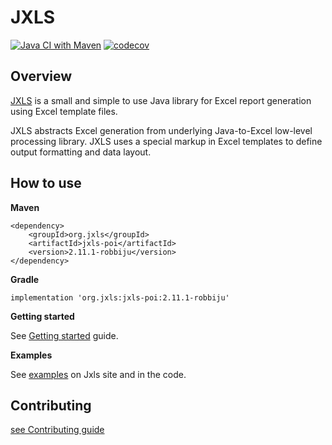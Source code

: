 # JXLS

[![Java CI with Maven](https://github.com/jxlsteam/jxls/workflows/Java%20CI%20with%20Maven/badge.svg)](https://github.com/jxlsteam/jxls/actions?query=workflow%3A%22Java+CI+with+Maven%22) [![codecov](https://codecov.io/gh/jxlsteam/jxls/branch/master/graph/badge.svg)](https://codecov.io/gh/jxlsteam/jxls)


## Overview

[JXLS](http://jxls.sourceforge.net/) is a small and simple to use Java library for Excel report generation using Excel template files.

JXLS abstracts Excel generation from underlying Java-to-Excel low-level processing library.
JXLS uses a special markup in Excel templates to define output formatting and data layout.

## How to use

**Maven**

    <dependency>
        <groupId>org.jxls</groupId>
        <artifactId>jxls-poi</artifactId>
        <version>2.11.1-robbiju</version>
    </dependency>

**Gradle**

    implementation 'org.jxls:jxls-poi:2.11.1-robbiju'

**Getting started**

See [Getting started](http://jxls.sourceforge.net/getting_started.html) guide.

**Examples**

See [examples](http://jxls.sourceforge.net/samples/object_collection.html) on Jxls site and in the code.

## Contributing

[see Contributing guide](CONTRIBUTING.md)
